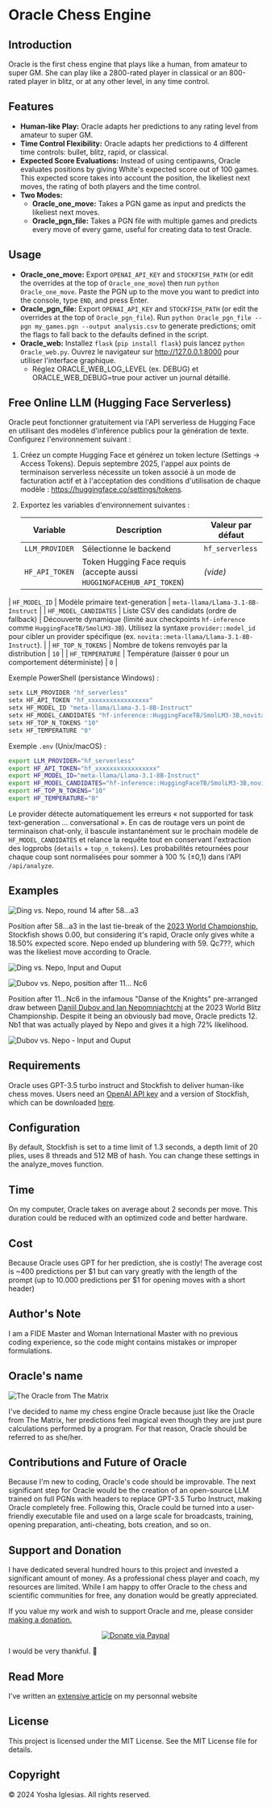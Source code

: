 # Oracle Chess Engine

## Introduction

Oracle is the first chess engine that plays like a human, from amateur to super GM. She can play like a 2800-rated player in classical or an 800-rated player in blitz, or at any other level, in any time control.

## Features

- **Human-like Play:** Oracle adapts her predictions to any rating level from amateur to super GM.
- **Time Control Flexibility:** Oracle adapts her predictions to 4 different time controls: bullet, blitz, rapid, or classical.
- **Expected Score Evaluations:** Instead of using centipawns, Oracle evaluates positions by giving White's expected score out of 100 games. This expected score takes into account the position, the likeliest next moves, the rating of both players and the time control.
- **Two Modes:**
  - **Oracle_one_move:** Takes a PGN game as input and predicts the likeliest next moves.
  - **Oracle_pgn_file:** Takes a PGN file with multiple games and predicts every move of every game, useful for creating data to test Oracle.

## Usage

- **Oracle_one_move:** Export `OPENAI_API_KEY` and `STOCKFISH_PATH` (or edit the overrides at the top of `Oracle_one_move`) then run `python Oracle_one_move`. Paste the PGN up to the move you want to predict into the console, type `END`, and press Enter.
- **Oracle_pgn_file:** Export `OPENAI_API_KEY` and `STOCKFISH_PATH` (or edit the overrides at the top of `Oracle_pgn_file`). Run `python Oracle_pgn_file --pgn my_games.pgn --output analysis.csv` to generate predictions; omit the flags to fall back to the defaults defined in the script.
- **Oracle_web:** Installez `flask` (`pip install flask`) puis lancez `python Oracle_web.py`. Ouvrez le navigateur sur <http://127.0.0.1:8000> pour utiliser l'interface graphique.
  - Réglez ORACLE_WEB_LOG_LEVEL (ex. DEBUG) et ORACLE_WEB_DEBUG=true pour activer un journal détaillé.

## Free Online LLM (Hugging Face Serverless)

Oracle peut fonctionner gratuitement via l'API serverless de Hugging Face en utilisant des modèles d'inférence publics pour la génération de texte. Configurez l'environnement suivant :

1. Créez un compte Hugging Face et générez un token lecture (Settings → Access Tokens). Depuis septembre 2025, l'appel aux points de terminaison serverless nécessite un token associé à un mode de facturation actif et à l'acceptation des conditions d'utilisation de chaque modèle : <https://huggingface.co/settings/tokens>.
2. Exportez les variables d'environnement suivantes :

   | Variable | Description | Valeur par défaut |
   | --- | --- | --- |
   | `LLM_PROVIDER` | Sélectionne le backend | `hf_serverless` |
   | `HF_API_TOKEN` | Token Hugging Face requis (accepte aussi `HUGGINGFACEHUB_API_TOKEN`) | *(vide)* |
  | `HF_MODEL_ID` | Modèle primaire text-generation | `meta-llama/Llama-3.1-8B-Instruct` |
  | `HF_MODEL_CANDIDATES` | Liste CSV des candidats (ordre de fallback) | Découverte dynamique (limité aux checkpoints `hf-inference` comme `HuggingFaceTB/SmolLM3-3B`). Utilisez la syntaxe `provider::model_id` pour cibler un provider spécifique (ex. `novita::meta-llama/Llama-3.1-8B-Instruct`). |
   | `HF_TOP_N_TOKENS` | Nombre de tokens renvoyés par la distribution | `10` |
   | `HF_TEMPERATURE` | Température (laisser `0` pour un comportement déterministe) | `0` |

   Exemple PowerShell (persistance Windows) :

   ```powershell
   setx LLM_PROVIDER "hf_serverless"
   setx HF_API_TOKEN "hf_xxxxxxxxxxxxxxxxx"
  setx HF_MODEL_ID "meta-llama/Llama-3.1-8B-Instruct"
  setx HF_MODEL_CANDIDATES "hf-inference::HuggingFaceTB/SmolLM3-3B,novita::meta-llama/Llama-3.1-8B-Instruct"
   setx HF_TOP_N_TOKENS "10"
   setx HF_TEMPERATURE "0"
   ```

   Exemple `.env` (Unix/macOS) :

   ```bash
   export LLM_PROVIDER="hf_serverless"
   export HF_API_TOKEN="hf_xxxxxxxxxxxxxxxxx"
  export HF_MODEL_ID="meta-llama/Llama-3.1-8B-Instruct"
  export HF_MODEL_CANDIDATES="hf-inference::HuggingFaceTB/SmolLM3-3B,novita::meta-llama/Llama-3.1-8B-Instruct"
   export HF_TOP_N_TOKENS="10"
   export HF_TEMPERATURE="0"
   ```

Le provider détecte automatiquement les erreurs « not supported for task text-generation … conversational ». En cas de routage vers un point de terminaison chat-only, il bascule instantanément sur le prochain modèle de `HF_MODEL_CANDIDATES` et relance la requête tout en conservant l'extraction des logprobs (`details` + `top_n_tokens`). Les probabilités retournées pour chaque coup sont normalisées pour sommer à 100 % (±0,1) dans l'API `/api/analyze`.


## Examples

![Ding vs. Nepo, round 14 after 58...a3](Readme_DingvsNepo_chesscom.png)

Position after 58...a3 in the last tie-break of the [2023 World Championship.](https://www.chess.com/events/2023-fide-world-chess-championship/18/Nepomniachtchi_Ian-Ding_Liren) Stockfish shows 0.00, but considering it's rapid, Oracle only gives white a 18.50% expected score. Nepo ended up blundering with 59. Qc7??, which was the likeliest move according to Oracle.

![Ding vs. Nepo, Input and Ouput](Readme_DingvsNepo.png)

![Dubov vs. Nepo, position after 11... Nc6](Readme_DubovvsNepo_lichess.png)

Position after 11...Nc6 in the infamous "Danse of the Knights" pre-arranged draw between [Daniil Dubov and Ian Nepomniachtchi](https://lichess.org/broadcast/2023-fide-world-blitz-championship--boards-1-30/round-11/yem1lgfo/ESRRgphO) at the 2023 World Blitz Championship. Despite it being an obviously bad move, Oracle predicts 12. Nb1 that was actually played by Nepo and gives it a high 72% likelihood.

![Dubov vs. Nepo - Input and Ouput](Readme_DubovvsNepo.png)

## Requirements

Oracle uses GPT-3.5 turbo instruct and Stockfish to deliver human-like chess moves. Users need an [OpenAI API key](https://platform.openai.com/api-keys) and a version of Stockfish, which can be downloaded [here](https://stockfishchess.org/download/).

## Configuration

By default, Stockfish is set to a time limit of 1.3 seconds, a depth limit of 20 plies, uses 8 threads and 512 MB of hash. You can change these settings in the analyze_moves function.

## Time

On my computer, Oracle takes on average about 2 seconds per move. This duration could be reduced with an optimized code and better hardware.

## Cost

Because Oracle uses GPT for her prediction, she is costly! The average cost is ~400 predictions per $1 but can vary greatly with the length of the prompt (up to 10.000 predictions per $1 for opening moves with a short header)

## Author's Note

I am a FIDE Master and Woman International Master with no previous coding experience, so the code might contains mistakes or improper formulations.

## Oracle's name

![The Oracle from The Matrix](Oracle.jpg)

I've decided to name my chess engine Oracle because just like the Oracle from The Matrix, her predictions feel magical even though they are just pure calculations performed by a program. For that reason, Oracle should be referred to as she/her.

## Contributions and Future of Oracle

Because I'm new to coding, Oracle's code should be improvable.
The next significant step for Oracle would be the creation of an open-source LLM trained on full PGNs with headers to replace GPT-3.5 Turbo Instruct, making Oracle completely free.
Following this, Oracle could be turned into a user-friendly executable file and used on a large scale for broadcasts, training, opening preparation, anti-cheating, bots creation, and so on.

## Support and Donation

I have dedicated several hundred hours to this project and invested a significant amount of money. As a professional chess player and coach, my resources are limited. While I am happy to offer Oracle to the chess and scientific communities for free, any donation would be greatly appreciated.

If you value my work and wish to support Oracle and me, please consider [making a donation.](https://www.paypal.com/donate/?hosted_button_id=6WTAEDBXAPTLC)
<p align="center">
  <a href="https://www.paypal.com/donate/?hosted_button_id=6WTAEDBXAPTLC">
    <img src="Paypal.png" alt="Donate via Paypal" />
  </a>
</p>

I would be very thankful. 🙏

## Read More

I've written an [extensive article](https://yoshachess.com/article/oracle/) on my personnal website

## License

This project is licensed under the MIT License. See the MIT License file for details.

## Copyright

© 2024 Yosha Iglesias. All rights reserved.
